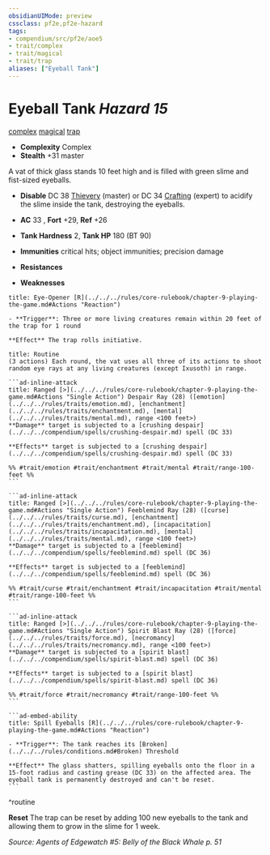 ```yaml
---
obsidianUIMode: preview
cssclass: pf2e,pf2e-hazard
tags:
- compendium/src/pf2e/aoe5
- trait/complex
- trait/magical
- trait/trap
aliases: ["Eyeball Tank"]
---
```

# Eyeball Tank *Hazard 15*  
[complex](../../../rules/traits/complex.md)  [magical](../../../rules/traits/magical.md)  [trap](../../../rules/traits/trap.md)  

- **Complexity** Complex
- **Stealth** +31 master  

A vat of thick glass stands 10 feet high and is filled with green slime and fist-sized eyeballs.

- **Disable** DC 38 [Thievery](../../skills.md#Thievery) (master) or DC 34 [Crafting](../../skills.md#Crafting) (expert) to acidify the slime inside the tank, destroying the eyeballs.  

- **AC** 33 , **Fort** +29, **Ref** +26
- **Tank Hardness** 2, **Tank HP** 180 (BT 90)
- **Immunities** critical hits; object immunities; precision damage
- **Resistances** 
- **Weaknesses** 
     
```ad-embed-ability
title: Eye-Opener [R](../../../rules/core-rulebook/chapter-9-playing-the-game.md#Actions "Reaction")

- **Trigger**: Three or more living creatures remain within 20 feet of the trap for 1 round

**Effect** The trap rolls initiative.
```

````ad-pf2-summary
title: Routine
(3 actions) Each round, the vat uses all three of its actions to shoot random eye rays at any living creatures (except Ixusoth) in range.

```ad-inline-attack
title: Ranged [>](../../../rules/core-rulebook/chapter-9-playing-the-game.md#Actions "Single Action") Despair Ray (28) ([emotion](../../../rules/traits/emotion.md), [enchantment](../../../rules/traits/enchantment.md), [mental](../../../rules/traits/mental.md), range <100 feet>)
**Damage** target is subjected to a [crushing despair](../../../compendium/spells/crushing-despair.md) spell (DC 33) 
 
**Effects** target is subjected to a [crushing despair](../../../compendium/spells/crushing-despair.md) spell (DC 33)

%% #trait/emotion #trait/enchantment #trait/mental #trait/range-100-feet %%
```

```ad-inline-attack
title: Ranged [>](../../../rules/core-rulebook/chapter-9-playing-the-game.md#Actions "Single Action") Feeblemind Ray (28) ([curse](../../../rules/traits/curse.md), [enchantment](../../../rules/traits/enchantment.md), [incapacitation](../../../rules/traits/incapacitation.md), [mental](../../../rules/traits/mental.md), range <100 feet>)
**Damage** target is subjected to a [feeblemind](../../../compendium/spells/feeblemind.md) spell (DC 36) 
 
**Effects** target is subjected to a [feeblemind](../../../compendium/spells/feeblemind.md) spell (DC 36)

%% #trait/curse #trait/enchantment #trait/incapacitation #trait/mental #trait/range-100-feet %%
```

```ad-inline-attack
title: Ranged [>](../../../rules/core-rulebook/chapter-9-playing-the-game.md#Actions "Single Action") Spirit Blast Ray (28) ([force](../../../rules/traits/force.md), [necromancy](../../../rules/traits/necromancy.md), range <100 feet>)
**Damage** target is subjected to a [spirit blast](../../../compendium/spells/spirit-blast.md) spell (DC 36) 
 
**Effects** target is subjected to a [spirit blast](../../../compendium/spells/spirit-blast.md) spell (DC 36)

%% #trait/force #trait/necromancy #trait/range-100-feet %%
```

```ad-embed-ability
title: Spill Eyeballs [R](../../../rules/core-rulebook/chapter-9-playing-the-game.md#Actions "Reaction")

- **Trigger**: The tank reaches its [Broken](../../../rules/conditions.md#Broken) Threshold

**Effect** The glass shatters, spilling eyeballs onto the floor in a 15-foot radius and casting grease (DC 33) on the affected area. The eyeball tank is permanently destroyed and can't be reset.
```
````
^routine

**Reset** The trap can be reset by adding 100 new eyeballs to the tank and allowing them to grow in the slime for 1 week.  

*Source: Agents of Edgewatch #5: Belly of the Black Whale p. 51*
